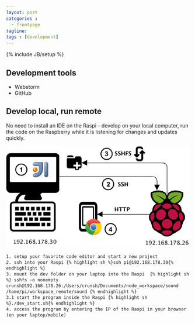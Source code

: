 ```yaml
---
layout: post
categories :
  - frontpage
tagline:
tags : [development]
---
```

{% include JB/setup %}

## Development tools
* Webstorm
* GitHub

## Develop local, run remote
No need to install an IDE on the Raspi - develop on your local computer, run the code on the Raspberry while it is listening for changes and updates quickly.

![Develop local, run remote](/assets/images/DevEnvironment.png)

    1. setup your favorite code editor and start a new project
    2. ssh into your Raspi {% highlight sh %}ssh pi@192.168.178.30{% endhighlight %}
    3. mount the dev folder on your laptop into the Raspi  {% highlight sh %} sshfs -o nonempty crunsh@192.168.178.26:/Users/crunsh/Documents/node_workspace/sound /home/pi/workspace_remote/sound {% endhighlight %}
    3.1 start the program inside the Raspi {% highlight sh %}./dev_start.sh{% endhighlight %}
    4. access the program by entering the IP of the Raspi in your browser (on your laptop/mobile)


